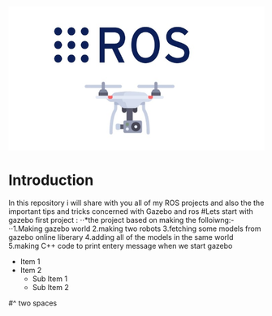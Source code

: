 ![Ros picture](https://raw.githubusercontent.com/AlaaElnagar/ROS/master/pic/ROSPic.jpg)
# Introduction
In this repository i will share with you all of my ROS projects and also the the important tips and tricks concerned with Gazebo and ros 
#Lets start with gazebo first project :
⋅⋅*the project based on making the folloiwng:-
          ⋅⋅1.Making gazebo world
          2.making two robots 
          3.fetching some models from gazebo online liberary 
          4.adding all of the models in the same world 
          5.making C++ code to print entery message when we start gazebo

- Item 1
- Item 2
  - Sub Item 1
  - Sub Item 2
   
#^ two spaces
